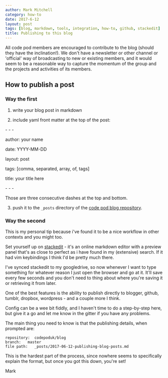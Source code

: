 ```yaml
---
author: Mark Mitchell
category: how-to
date: 2017-6-12 
layout: post
tags: [blog, markdown, tools, integration, how-to, github, stackedit]
title: Publishing to this blog
---
```

All code pod members are encouraged to contribute to the blog (should they have the inclination!). We don't have a newsletter or other channel or 'official' way of broadcasting to new or existing members, and it would seem to be a reasonable way to capture the momentum of the group and the projects and activities of its members.

## How to publish a post
### Way the first

1) write your blog post in markdown

2) include yaml front matter at the top of the post:

\- \- \-

author: your name

date: YYYY-MM-DD

layout: post

tags: [comma, separated, array, of, tags]

title: your title here

\- \- \- 

Those are three consecutive dashes at the top and bottom.

3) push it to the `_posts` directory of the [code pod blog repository](https://github.com/codepoduk/blog).

### Way the second

This is my personal tip because i've found it to be a nice workflow in other contexts and you might too.

Set yourself up on [stackedit](stackedit.io/editor) - it's an online markdown editor with a preview panel that's as close to perfect as i have found in my (extensive) search. If it had vim keybindings I think I'd be pretty much there.

I've synced stackedit to my googledrive, so now whenever I want to type something for whatever reason I just open the browser and go at it. It'll save every few seconds and you don't need to thing about where you're saving it or retrieving it from later.

One of the best features is the ability to publish directly to blogger,  github, tumblr, dropbox, wordpress - and a couple more I think.

Config can be a wee bit fiddly, and I haven't time to do a step-by-step here, but give it a go and let me know in the gitter if you have any problems.

The main thing you need to know is that the publishing details, when prompted are:

	repository:  codepoduk/blog
	branch:   master
	file path:   _posts/2017-06-12-publishing-blog-posts.md

This is the hardest part of the process, since nowhere seems to specifically explain the format, but once you got this down, you're set!

Mark 